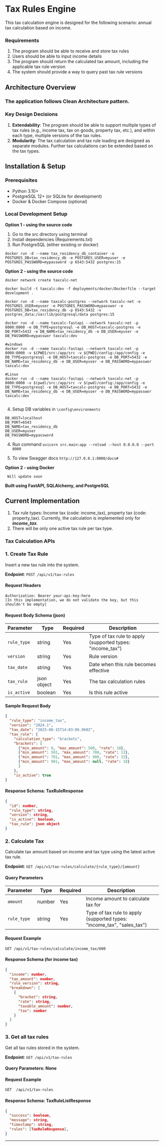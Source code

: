 # Tax Rules Engine

This tax calculation engine is designed for the following scenario: annual tax calculation based on income.

### Requirements

1. The program should be able to receive and store tax rules
2. Users should be able to input income details
3. The program should return the calculated tax amount, including the applicable tax rule version
4. The system should provide a way to query past tax rule versions

## Architecture Overview

### The application follows Clean Architecture pattern. 

### Key Design Decisions

1. **Extendability**: The program should be able to support multiple types of tax rules (e.g., income tax, tax on goods, property tax, etc.), and within each type, multiple versions of the tax rules.
2. **Modularity**: The tax calculation and tax rule loading are designed as separate modules. Further tax calculations can be extended based on the tax types.

## Installation & Setup

### Prerequisites
- Python 3.10+
- PostgreSQL 12+ (or SQLite for development)
- Docker & Docker Compose (optional)

### Local Development Setup

**Option 1 - using the source code**
1. Go to the src directory using terminal
2. Install dependencies (Requirements.txt)
3. Run PostgreSQL (either existing or docker)
```
docker run -d --name tax_residency_db_container -e POSTGRES_DB=tax_residency_db -e POSTGRES_USER=myuser -e POSTGRES_PASSWORD=mypassword -p 6543:5432 postgres:15
```


**Option 2 - using the source code**


```
docker network create taxcalc-net

docker build -t taxcalc:dev -f deployments/docker/Dockerfile --target development .

docker run -d --name taxcalc-postgres --network taxcalc-net -e POSTGRES_USER=myuser -e POSTGRES_PASSWORD=mypasswor -e POSTGRES_DB=tax_residency_db -p 6543:5432 -v postgres_data:/var/lib/postgresql/data postgres:15

docker run -d --name taxcalc-fastapi --network taxcalc-net -p 8000:8000 -e DB_TYPE=postgresql -e DB_HOST=taxcalc-postgres -e DB_PORT=5432 -e DB_NAME=tax_residency_db -e DB_USER=myuser -e DB_PASSWORD=mypasswor taxcalc:dev

#windows
docker run -d --name taxcalc-fastapi --network taxcalc-net -p 8000:8000 -v ${PWD}/src:/app/src -v ${PWD}/config:/app/config -e DB_TYPE=postgresql -e DB_HOST=taxcalc-postgres -e DB_PORT=5432 -e DB_NAME=tax_residency_db -e DB_USER=myuser -e DB_PASSWORD=mypasswor taxcalc:dev

#Linux
docker run -d --name taxcalc-fastapi --network taxcalc-net -p 8000:8000 -v $(pwd)/src:/app/src -v $(pwd)/config:/app/config -e DB_TYPE=postgresql -e DB_HOST=taxcalc-postgres -e DB_PORT=5432 -e DB_NAME=tax_residency_db -e DB_USER=myuser -e DB_PASSWORD=mypasswor taxcalc:dev


```

4. Setup DB variables in ```\config\environments``` 

```DB_TYPE=postgresql
DB_HOST=localhost
DB_PORT=6543
DB_NAME=tax_residency_db
DB_USER=myuser
DB_PASSWORD=mypassword
```

4. Run command 
```uvicorn src.main:app --reload --host 0.0.0.0 --port 8000```

5. To view Swagger docs
```http://127.0.0.1:8000/docs#```

**Option 2 - using Docker**

``` Will update soon```

**Built using FastAPI, SQLAlchemy, and PostgreSQL**

## Current Implementation

1. Tax rule types: Income tax (code: income_tax), property tax (code: property_tax). Currently, the calculation is implemented only for ***income_tax***. 
2. There will be only one active tax rule per tax type.

### Tax Calculation APIs

### 1. Create Tax Rule
Insert a new tax rule into the system.

**Endpoint**: `POST /api/v1/tax-rules`

#### Request Headers
```http
Authorization: Bearer your-api-key-here
[In this implementation, we do not validate the key, but this shouldn't be empty]
```

#### Request Body Schema (json)
| Parameter | Type | Required | Description |
|-----------|------|----------|-------------|
| `rule_type` | string | Yes | Type of tax rule to apply (supported types: "income_tax") |
| `version` | string | Yes | Rule version |
| `tax_date` | string | Yes | Date when this rule becomes effective |
| `tax_rule` | json object | Yes | The tax calculation rules |
| `is_active` | boolean | Yes | Is this rule active |

#### Sample Request Body
```json
{
  "rule_type": "income_tax",
  "version": "2024.1",
  "tax_date": "2025-08-15T14:03:06.968Z",
  "tax_rule": {
    "calculation_type": "brackets",
    "brackets": [
      {"min_amount": 0, "max_amount": 500, "rate": 10},
      {"min_amount": 501, "max_amount": 700, "rate": 12},
      {"min_amount": 701, "max_amount": 900, "rate": 15},
      {"min_amount": 901, "max_amount": null, "rate": 18}
      ]
    },
    "is_active": true
}
```

#### Response Schema: TaxRuleResponse
```json
{
  "id": number,
  "rule_type": string,
  "version": string,
  "is_active": boolean,
  "tax_rule": json object
}
```

### 2. Calculate Tax
Calculate tax amount based on income and tax type using the latest active tax rule.

**Endpoint**: `GET /api/v1/tax-rules/calculate/{rule_type}/{amount}`

#### Query Parameters
| Parameter | Type | Required | Description |
|-----------|------|----------|-------------|
| `amount` | number | Yes | Income amount to calculate tax for |
| `rule_type` | string | Yes | Type of tax rule to apply (supported types: "income_tax", "sales_tax") |

#### Request Example
```http
GET /api/v1/tax-rules/calculate/income_tax/600
```

#### Response Schema (for income tax)
```json
{
  "income": number,
  "tax_amount": number,
  "rule_version": string,
  "breakdown": [
    {
      "bracket": string,
      "rate": string,
      "taxable_amount": number,
      "tax": number
    }
  ]
}
```

### 3. Get all tax rules
Get all tax rules stored in the system.

**Endpoint**: `GET /api/v1/tax-rules`

#### Query Parameters: None

#### Request Example
```http
GET  /api/v1/tax-rules
```

#### Response Schema: TaxRuleListResponse
```json
{
  "success": boolean,
  "message": string,
  "timestamp": string,
  "rules": [TaxRuleResponse],
}
```

---